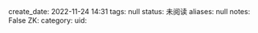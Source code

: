 create_date: 2022-11-24 14:31
tags: null
status: 未阅读 
aliases: null
notes: False
ZK: 
category: 
uid: 
